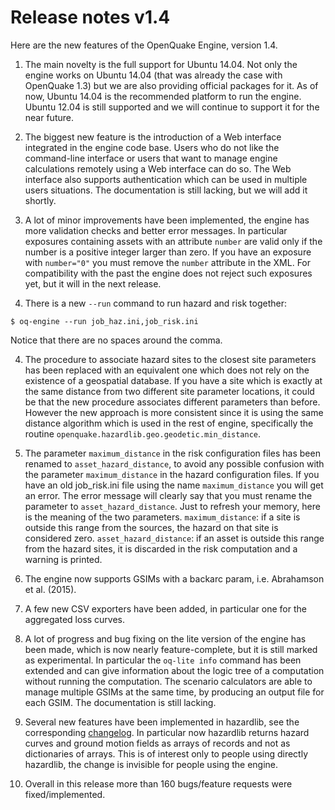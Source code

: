 Release notes v1.4
==================

Here are the new features of the OpenQuake Engine, version 1.4.

1. The main novelty is the full support for Ubuntu 14.04.  Not only the
engine works on Ubuntu 14.04 (that was already the case with OpenQuake 1.3)
but we are also providing official packages for it. As of now, Ubuntu
14.04 is the recommended platform to run the engine. Ubuntu 12.04 is still
supported and we will continue to support it for the near future.

2. The biggest new feature is the introduction of a Web interface integrated
in the engine code base. Users who do not like the command-line interface
or users that want to manage engine calculations remotely using a Web
interface can do so. The Web interface also supports authentication which 
can be used in multiple users situations.
The documentation is still lacking, but we will add it shortly.

3. A lot of minor improvements have been implemented, the engine has
more validation checks and better error messages. In particular
exposures containing assets with an attribute `number` are valid only
if the number is a positive integer larger than zero. If you have an
exposure with `number="0"` you must remove the `number` attribute in
the XML. For compatibility with the past the engine does not reject such
exposures yet, but it will in the next release.

3. There is a new ``--run`` command to run hazard and risk together:

  `$ oq-engine --run job_haz.ini,job_risk.ini`

  Notice that there are no spaces around the comma.

4. The procedure to associate hazard sites to the closest site parameters has
been replaced with an equivalent one which does not rely on the existence
of a geospatial database. If you have a site which is exactly at the same distance
from two different site parameter locations, it could be that the new procedure
associates different parameters than before. However the new approach is more
consistent since it is using the same distance algorithm which is used in the rest
of engine, specifically the routine `openquake.hazardlib.geo.geodetic.min_distance`.

5. The parameter `maximum_distance` in the risk configuration files has been
renamed to `asset_hazard_distance`, to avoid any possible confusion with the
parameter `maximum_distance` in the hazard configuration files. If you have an
old job_risk.ini file using the name  `maximum_distance` you will get an error.
The error message will clearly say that you must rename the parameter to
`asset_hazard_distance`. Just to refresh your memory, here is the meaning of the two
parameters. `maximum_distance`: if a site is outside this range from the sources, the hazard
on that site is considered zero. `asset_hazard_distance`: if an asset is outside this range
from the hazard sites, it is discarded in the risk computation and a warning is printed.

5. The engine now supports GSIMs with a backarc param, i.e. Abrahamson et al. (2015).

8. A few new CSV exporters have been added, in particular one for the aggregated loss curves.

10. A lot of progress and bug fixing on the lite version of the engine has been
made, which is now nearly feature-complete, but it is still marked as experimental.
In particular the `oq-lite info` command has been extended and can give
information about the logic tree of a computation without running the
computation. The scenario calculators are able to manage multiple GSIMs
at the same time, by producing an output file for each GSIM. The
documentation is still lacking.

11. Several new features have been implemented in hazardlib, see the corresponding
[changelog](https://github.com/gem/oq-hazardlib/releases/tag/v0.14.0). In particular now hazardlib returns hazard curves and ground motion fields as 
arrays of records and not as dictionaries of arrays. This is of interest only to
people using directly hazardlib, the change is invisible for people using the engine.

12. Overall in this release more than 160 bugs/feature requests were fixed/implemented.